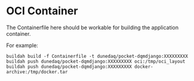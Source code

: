 # OCI Container

The Containerfile here should be workable for building the application container.

For example:

```shell
buildah build -f Containerfile -t dunedaq/pocket-dqmdjango:XXXXXXXXX
buildah push dunedaq/pocket-dqmdjango:XXXXXXXXX oci:/tmp/oci_layout
buildah push dunedaq/pocket-dqmdjango:XXXXXXXXX docker-archive:/tmp/docker.tar
```

